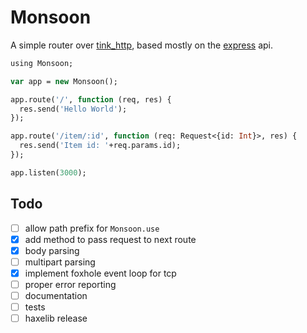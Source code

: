 # Monsoon

A simple router over [tink_http](https://github.com/haxetink/tink_http), based mostly 
on the [express](https://github.com/strongloop/express) api.
	
```haxe
using Monsoon;

var app = new Monsoon();

app.route('/', function (req, res) {
  res.send('Hello World');
});

app.route('/item/:id', function (req: Request<{id: Int}>, res) {
  res.send('Item id: '+req.params.id);
});

app.listen(3000);

```

## Todo

- [ ] allow path prefix for `Monsoon.use`
- [x] add method to pass request to next route
- [x] body parsing
- [ ] multipart parsing
- [x] implement foxhole event loop for tcp
- [ ] proper error reporting
- [ ] documentation
- [ ] tests
- [ ] haxelib release